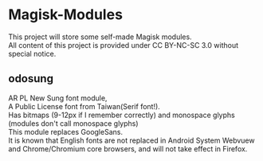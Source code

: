 # Magisk-Modules
This project will store some self-made Magisk modules.  
All content of this project is provided under CC BY-NC-SC 3.0 without special notice.  

## odosung
AR PL New Sung font module,  
A Public License font from Taiwan(Serif font!).  
Has bitmaps (9-12px if I remember correctly) and monospace glyphs (modules don't call monospace glyphs)  
This module replaces GoogleSans.  
It is known that English fonts are not replaced in Android System Webvuew and Chrome/Chromium core browsers, and will not take effect in Firefox.  
